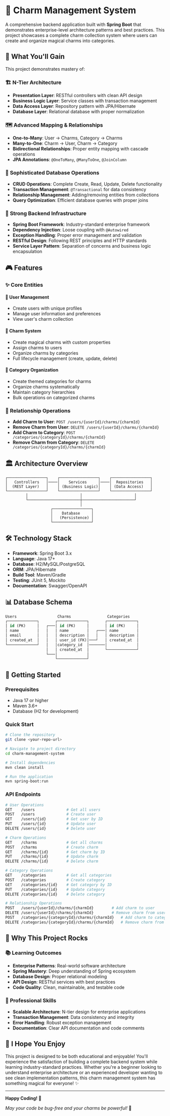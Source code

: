 # 🌟 Charm Management System

A comprehensive backend application built with **Spring Boot** that demonstrates enterprise-level architecture patterns and best practices. This project showcases a complete charm collection system where users can create and organize magical charms into categories.

## 🎯 What You'll Gain

This project demonstrates mastery of:

### 🏗️ **N-Tier Architecture**
- **Presentation Layer**: RESTful controllers with clean API design
- **Business Logic Layer**: Service classes with transaction management
- **Data Access Layer**: Repository pattern with JPA/Hibernate
- **Database Layer**: Relational database with proper normalization

### 🗺️ **Advanced Mapping & Relationships**
- **One-to-Many**: User → Charms, Category → Charms
- **Many-to-One**: Charm → User, Charm → Category
- **Bidirectional Relationships**: Proper entity mapping with cascade operations
- **JPA Annotations**: `@OneToMany`, `@ManyToOne`, `@JoinColumn`

### 💾 **Sophisticated Database Operations**
- **CRUD Operations**: Complete Create, Read, Update, Delete functionality
- **Transaction Management**: `@Transactional` for data consistency
- **Relationship Management**: Adding/removing entities from collections
- **Query Optimization**: Efficient database queries with proper joins

### 🚀 **Strong Backend Infrastructure**
- **Spring Boot Framework**: Industry-standard enterprise framework
- **Dependency Injection**: Loose coupling with `@Autowired`
- **Exception Handling**: Proper error management and validation
- **RESTful Design**: Following REST principles and HTTP standards
- **Service Layer Pattern**: Separation of concerns and business logic encapsulation

## 🎮 Features

### ✨ **Core Entities**

#### 👤 **User Management**
- Create users with unique profiles
- Manage user information and preferences
- View user's charm collection

#### 🔮 **Charm System**
- Create magical charms with custom properties
- Assign charms to users
- Organize charms by categories
- Full lifecycle management (create, update, delete)

#### 📁 **Category Organization**
- Create themed categories for charms
- Organize charms systematically
- Maintain category hierarchies
- Bulk operations on categorized charms

### 🔄 **Relationship Operations**
- **Add Charm to User**: `POST /users/{userId}/charms/{charmId}`
- **Remove Charm from User**: `DELETE /users/{userId}/charms/{charmId}`
- **Add Charm to Category**: `POST /categories/{categoryId}/charms/{charmId}`
- **Remove Charm from Category**: `DELETE /categories/{categoryId}/charms/{charmId}`

## 🏛️ **Architecture Overview**

```
┌─────────────────┐    ┌─────────────────┐    ┌─────────────────┐
│   Controllers   │────│    Services     │────│  Repositories   │
│  (REST Layer)   │    │ (Business Logic)│    │ (Data Access)   │
└─────────────────┘    └─────────────────┘    └─────────────────┘
         │                       │                       │
         └───────────────────────┼───────────────────────┘
                                 │
                    ┌─────────────────┐
                    │    Database     │
                    │   (Persistence) │
                    └─────────────────┘
```

## 🛠️ **Technology Stack**

- **Framework**: Spring Boot 3.x
- **Language**: Java 17+
- **Database**: H2/MySQL/PostgreSQL
- **ORM**: JPA/Hibernate
- **Build Tool**: Maven/Gradle
- **Testing**: JUnit 5, Mockito
- **Documentation**: Swagger/OpenAPI

## 📊 **Database Schema**

```sql
Users                  Charms                Categories
┌─────────────┐       ┌─────────────┐       ┌─────────────┐
│ id (PK)     │   ┌───│ id (PK)     │       │ id (PK)     │
│ name        │   │   │ name        │   ┌───│ name        │
│ email       │   │   │ description │   │   │ description │
│ created_at  │   │   │ user_id (FK)│───┘   │ created_at  │
└─────────────┘   │   │category_id  │───────│             │
                  │   │ created_at  │       └─────────────┘
                  └───│             │
                      └─────────────┘
```

## 🚀 **Getting Started**

### Prerequisites
- Java 17 or higher
- Maven 3.6+
- Database (H2 for development)

### Quick Start
```bash
# Clone the repository
git clone <your-repo-url>

# Navigate to project directory
cd charm-management-system

# Install dependencies
mvn clean install

# Run the application
mvn spring-boot:run
```

### API Endpoints
```bash
# User Operations
GET    /users              # Get all users
POST   /users              # Create user
GET    /users/{id}         # Get user by ID
PUT    /users/{id}         # Update user
DELETE /users/{id}         # Delete user

# Charm Operations  
GET    /charms             # Get all charms
POST   /charms             # Create charm
GET    /charms/{id}        # Get charm by ID
PUT    /charms/{id}        # Update charm
DELETE /charms/{id}        # Delete charm

# Category Operations
GET    /categories         # Get all categories
POST   /categories         # Create category
GET    /categories/{id}    # Get category by ID
PUT    /categories/{id}    # Update category
DELETE /categories/{id}    # Delete category

# Relationship Operations
POST   /users/{userId}/charms/{charmId}        # Add charm to user
DELETE /users/{userId}/charms/{charmId}        # Remove charm from user
POST   /categories/{categoryId}/charms/{charmId}   # Add charm to category  
DELETE /categories/{categoryId}/charms/{charmId}   # Remove charm from category
```

## 🎉 **Why This Project Rocks**

### 📚 **Learning Outcomes**
- **Enterprise Patterns**: Real-world software architecture
- **Spring Mastery**: Deep understanding of Spring ecosystem
- **Database Design**: Proper relational modeling
- **API Design**: RESTful services with best practices
- **Code Quality**: Clean, maintainable, and testable code

### 💼 **Professional Skills**
- **Scalable Architecture**: N-tier design for enterprise applications
- **Transaction Management**: Data consistency and integrity
- **Error Handling**: Robust exception management
- **Documentation**: Clear API documentation and code comments

## 🎈 **I Hope You Enjoy**

This project is designed to be both educational and enjoyable! You'll experience the satisfaction of building a complete backend system while learning industry-standard practices. Whether you're a beginner looking to understand enterprise architecture or an experienced developer wanting to see clean implementation patterns, this charm management system has something magical for everyone! ✨

---

**Happy Coding! 🚀**

*May your code be bug-free and your charms be powerful!* 🔮
